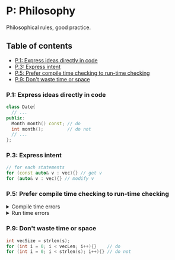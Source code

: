 # P: Philosophy
Philosophical rules, good practice.

## Table of contents
* [P.1: Express ideas directly in code](#p1-express-ideas-directly-in-code)
* [P.3: Express intent](#p3-express-intent)
* [P.5: Prefer compile time checking to run-time checking](#p5-prefer-compile-time-checking-to-run-time-checking)
* [P.9: Don't waste time or space](#p9-dont-waste-time-or-space)

### P.1: Express ideas directly in code
```cpp
class Date{
  // ...
public:
  Month month() const; // do
  int month();         // do not
  // ...
};
```

### P.3: Express intent
```cpp
// for each statements
for (const auto& v : vec){} // get v
for (auto& v : vec){} // modify v
```

### P.5: Prefer compile time checking to run-time checking
<details>
  <summary>Compile time errors</summary>
  <ul>
    <li>Syntax error</li>
    <li>Semantic error</li>
    <li>Typos</li>
    <li>Undeclared variables</li>
    <li>Mixing types</li>
    <li>Missing headers</li>
    <li>Wrong number of parameters in a call</li>
  </ul>
</details>
<details>
  <summary>Run time errors</summary>
  <ul>
    <li>Linking error</li>
    <li>Division by zero</li>
    <li>Dereferencing a null pointer</li>
    <li>Out of memory</li>
    <li>System error</li>
  </ul>
</details>

### P.9: Don't waste time or space
```cpp
int vecSize = strlen(s);
for (int i = 0; i < vecLen; i++){}    // do
for (int i = 0; i < strlen(s); i++){} // do not
```
